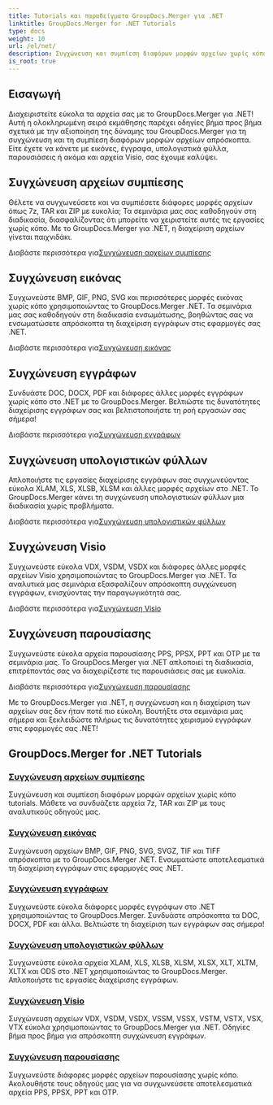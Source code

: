 ```yaml
---
title: Tutorials και παραδείγματα GroupDocs.Merger για .NET
linktitle: GroupDocs.Merger for .NET Tutorials
type: docs
weight: 10
url: /el/net/
description: Συγχώνευση και συμπίεση διαφόρων μορφών αρχείων χωρίς κόπο χρησιμοποιώντας το GroupDocs.Merger .NET. Μάθετε βήμα προς βήμα οδηγούς για τη συγχώνευση εικόνων, εγγράφων και πολλά άλλα!
is_root: true
---
```

## Εισαγωγή

Διαχειριστείτε εύκολα τα αρχεία σας με το GroupDocs.Merger για .NET! Αυτή η ολοκληρωμένη σειρά εκμάθησης παρέχει οδηγίες βήμα προς βήμα σχετικά με την αξιοποίηση της δύναμης του GroupDocs.Merger για τη συγχώνευση και τη συμπίεση διαφόρων μορφών αρχείων απρόσκοπτα. Είτε έχετε να κάνετε με εικόνες, έγγραφα, υπολογιστικά φύλλα, παρουσιάσεις ή ακόμα και αρχεία Visio, σας έχουμε καλύψει.

## Συγχώνευση αρχείων συμπίεσης
Θέλετε να συγχωνεύσετε και να συμπιέσετε διάφορες μορφές αρχείων όπως 7z, TAR και ZIP με ευκολία; Τα σεμινάρια μας σας καθοδηγούν στη διαδικασία, διασφαλίζοντας ότι μπορείτε να χειριστείτε αυτές τις εργασίες χωρίς κόπο. Με το GroupDocs.Merger για .NET, η διαχείριση αρχείων γίνεται παιχνιδάκι.

 Διαβάστε περισσότερα για[Συγχώνευση αρχείων συμπίεσης](./merge-compress-files/)

## Συγχώνευση εικόνας
Συγχωνεύστε BMP, GIF, PNG, SVG και περισσότερες μορφές εικόνας χωρίς κόπο χρησιμοποιώντας το GroupDocs.Merger .NET. Τα σεμινάρια μας σας καθοδηγούν στη διαδικασία ενσωμάτωσης, βοηθώντας σας να ενσωματώσετε απρόσκοπτα τη διαχείριση εγγράφων στις εφαρμογές σας .NET.

 Διαβάστε περισσότερα για[Συγχώνευση εικόνας](./image-merging/)

## Συγχώνευση εγγράφων
Συνδυάστε DOC, DOCX, PDF και διάφορες άλλες μορφές εγγράφων χωρίς κόπο στο .NET με το GroupDocs.Merger. Βελτιώστε τις δυνατότητες διαχείρισης εγγράφων σας και βελτιστοποιήστε τη ροή εργασιών σας σήμερα!

 Διαβάστε περισσότερα για[Συγχώνευση εγγράφων](./document-merging/)

## Συγχώνευση υπολογιστικών φύλλων
Απλοποιήστε τις εργασίες διαχείρισης εγγράφων σας συγχωνεύοντας εύκολα XLAM, XLS, XLSB, XLSM και άλλες μορφές αρχείων στο .NET. Το GroupDocs.Merger κάνει τη συγχώνευση υπολογιστικών φύλλων μια διαδικασία χωρίς προβλήματα.

 Διαβάστε περισσότερα για[Συγχώνευση υπολογιστικών φύλλων](./spreadsheet-merging/)

## Συγχώνευση Visio
Συγχωνεύστε εύκολα VDX, VSDM, VSDX και διάφορες άλλες μορφές αρχείων Visio χρησιμοποιώντας το GroupDocs.Merger για .NET. Τα αναλυτικά μας σεμινάρια εξασφαλίζουν απρόσκοπτη συγχώνευση εγγράφων, ενισχύοντας την παραγωγικότητά σας.

 Διαβάστε περισσότερα για[Συγχώνευση Visio](./visio-merging/)

## Συγχώνευση παρουσίασης
Συγχωνεύστε εύκολα αρχεία παρουσίασης PPS, PPSX, PPT και OTP με τα σεμινάρια μας. Το GroupDocs.Merger για .NET απλοποιεί τη διαδικασία, επιτρέποντάς σας να διαχειρίζεστε τις παρουσιάσεις σας με ευκολία.

 Διαβάστε περισσότερα για[Συγχώνευση παρουσίασης](./presentation-merging/)

Με το GroupDocs.Merger για .NET, η συγχώνευση και η διαχείριση των αρχείων σας δεν ήταν ποτέ πιο εύκολη. Βουτήξτε στα σεμινάρια μας σήμερα και ξεκλειδώστε πλήρως τις δυνατότητες χειρισμού εγγράφων στις εφαρμογές σας .NET!
## GroupDocs.Merger for .NET Tutorials
### [Συγχώνευση αρχείων συμπίεσης](./merge-compress-files/)
Συγχώνευση και συμπίεση διαφόρων μορφών αρχείων χωρίς κόπο tutorials. Μάθετε να συνδυάζετε αρχεία 7z, TAR και ZIP με τους αναλυτικούς οδηγούς μας.
### [Συγχώνευση εικόνας](./image-merging/)
Συγχώνευση αρχείων BMP, GIF, PNG, SVG, SVGZ, TIF και TIFF απρόσκοπτα με το GroupDocs.Merger .NET. Ενσωματώστε αποτελεσματικά τη διαχείριση εγγράφων στις εφαρμογές σας .NET.
### [Συγχώνευση εγγράφων](./document-merging/)
Συγχωνεύστε εύκολα διάφορες μορφές εγγράφων στο .NET χρησιμοποιώντας το GroupDocs.Merger. Συνδυάστε απρόσκοπτα τα DOC, DOCX, PDF και άλλα. Βελτιώστε τη διαχείριση των εγγράφων σας σήμερα!
### [Συγχώνευση υπολογιστικών φύλλων](./spreadsheet-merging/)
Συγχωνεύστε εύκολα αρχεία XLAM, XLS, XLSB, XLSM, XLSX, XLT, XLTM, XLTX και ODS στο .NET χρησιμοποιώντας το GroupDocs.Merger. Απλοποιήστε τις εργασίες διαχείρισης εγγράφων.
### [Συγχώνευση Visio](./visio-merging/)
Συγχώνευση αρχείων VDX, VSDM, VSDX, VSSM, VSSX, VSTM, VSTX, VSX, VTX εύκολα χρησιμοποιώντας το GroupDocs.Merger για .NET. Οδηγίες βήμα προς βήμα για απρόσκοπτη συγχώνευση εγγράφων.
### [Συγχώνευση παρουσίασης](./presentation-merging/)
Συγχωνεύστε διάφορες μορφές αρχείων παρουσίασης χωρίς κόπο. Ακολουθήστε τους οδηγούς μας για να συγχωνεύσετε αποτελεσματικά αρχεία PPS, PPSX, PPT και OTP.